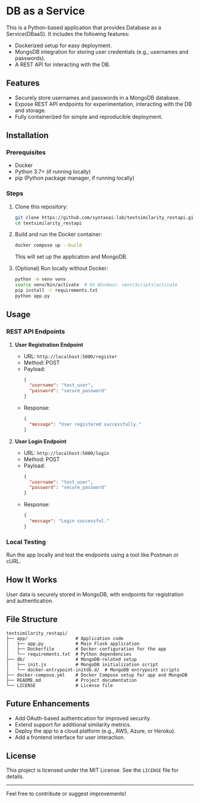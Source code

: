 # DB as a Service

This is a Python-based application that provides Database as a Service(DBaaS). It includes the following features:

- Dockerized setup for easy deployment.
- MongoDB integration for storing user credentials (e.g., usernames and passwords).
- A REST API for interacting with the DB.


## Features
- Securely store usernames and passwords in a MongoDB database.
- Expose REST API endpoints for experimentation, interacting with the DB and storage.
- Fully containerized for simple and reproducible deployment.

## Installation

### Prerequisites
- Docker
- Python 3.7+ (if running locally)
- pip (Python package manager, if running locally)

### Steps
1. Clone this repository:
   ```bash
   git clone https://github.com/syntaxai-lab/textsimilarity_restapi.git
   cd textsimilarity_restapi
   ```

2. Build and run the Docker container:
   ```bash
   docker compose up --build
   ```
   This will set up the application and MongoDB.

3. (Optional) Run locally without Docker:
   ```bash
   python -m venv venv
   source venv/bin/activate  # On Windows: venv\Scripts\activate
   pip install -r requirements.txt
   python app.py
   ```

## Usage

### REST API Endpoints
1. **User Registration Endpoint**
   - URL: `http://localhost:5000/register`
   - Method: POST
   - Payload:
     ```json
     {
       "username": "test_user",
       "password": "secure_password"
     }
     ```
   - Response:
     ```json
     {
       "message": "User registered successfully."
     }
     ```

3. **User Login Endpoint**
   - URL: `http://localhost:5000/login`
   - Method: POST
   - Payload:
     ```json
     {
       "username": "test_user",
       "password": "secure_password"
     }
     ```
   - Response:
     ```json
     {
       "message": "Login successful."
     }
     ```



### Local Testing
Run the app locally and test the endpoints using a tool like Postman or cURL.

## How It Works
User data is securely stored in MongoDB, with endpoints for registration and authentication.

## File Structure
```
textsimilarity_restapi/
├── app/                  # Application code
│   ├── app.py            # Main Flask application
│   ├── Dockerfile        # Docker configuration for the app
│   └── requirements.txt  # Python dependencies
├── db/                   # MongoDB-related setup
│   ├── init.js           # MongoDB initialization script
│   └── docker-entrypoint-initdb.d/  # MongoDB entrypoint scripts
├── docker-compose.yml    # Docker Compose setup for app and MongoDB
├── README.md             # Project documentation
└── LICENSE               # License file
```

## Future Enhancements
- Add OAuth-based authentication for improved security.
- Extend support for additional similarity metrics.
- Deploy the app to a cloud platform (e.g., AWS, Azure, or Heroku).
- Add a frontend interface for user interaction.

## License
This project is licensed under the MIT License. See the `LICENSE` file for details.

---

Feel free to contribute or suggest improvements!
